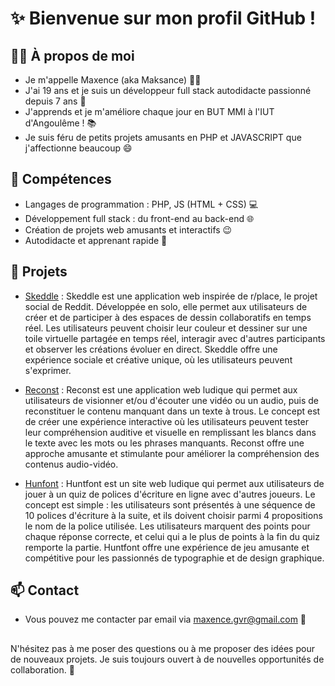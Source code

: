 # ✨ Bienvenue sur mon profil GitHub ! 

## 🙋‍♂️ À propos de moi 

- Je m'appelle Maxence (aka Maksance) 👨‍💻
- J'ai 19 ans et je suis un développeur full stack autodidacte passionné depuis 7 ans 🚀
- J'apprends et je m'améliore chaque jour en BUT MMI à l'IUT d'Angoulême ! 📚
- Je suis féru de petits projets amusants en PHP et JAVASCRIPT que j'affectionne beaucoup 😄

## 💼 Compétences 

- Langages de programmation : PHP, JS (HTML + CSS) 💻
- Développement full stack : du front-end au back-end 🌐
- Création de projets web amusants et interactifs 😉
- Autodidacte et apprenant rapide 📖

## 🚀 Projets 

- [Skeddle](https://maksance.alwaysdata.net/skeddle) : Skeddle est une application web inspirée de r/place, le projet social de Reddit. Développée en solo, elle permet aux utilisateurs de créer et de participer à des espaces de dessin collaboratifs en temps réel. Les utilisateurs peuvent choisir leur couleur et dessiner sur une toile virtuelle partagée en temps réel, interagir avec d'autres participants et observer les créations évoluer en direct. Skeddle offre une expérience sociale et créative unique, où les utilisateurs peuvent s'exprimer.

- [Reconst](https://reconst.netlify.app/) : Reconst est une application web ludique qui permet aux utilisateurs de visionner et/ou d'écouter une vidéo ou un audio, puis de reconstituer le contenu manquant dans un texte à trous. Le concept est de créer une expérience interactive où les utilisateurs peuvent tester leur compréhension auditive et visuelle en remplissant les blancs dans le texte avec les mots ou les phrases manquants. Reconst offre une approche amusante et stimulante pour améliorer la compréhension des contenus audio-vidéo.

- [Hunfont](https://perso.univ-lemans.fr/~i2100421/huntfont/) : Huntfont est un site web ludique qui permet aux utilisateurs de jouer à un quiz de polices d'écriture en ligne avec d'autres joueurs. Le concept est simple : les utilisateurs sont présentés à une séquence de 10 polices d'écriture à la suite, et ils doivent choisir parmi 4 propositions le nom de la police utilisée. Les utilisateurs marquent des points pour chaque réponse correcte, et celui qui a le plus de points à la fin du quiz remporte la partie. Huntfont offre une expérience de jeu amusante et compétitive pour les passionnés de typographie et de design graphique.

## 📫 Contact 

- Vous pouvez me contacter par email via [maxence.gvr@gmail.com](mailto:maxence.gvr@gmail.com) 📧

## 

N'hésitez pas à me poser des questions ou à me proposer des idées pour de nouveaux projets. Je suis toujours ouvert à de nouvelles opportunités de collaboration. 🤝
